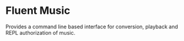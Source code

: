 # Fluent Music

Provides a command line based interface for conversion, playback and REPL authorization of music.
